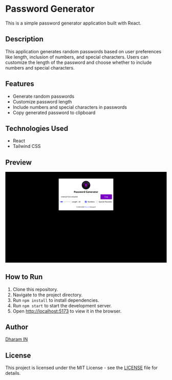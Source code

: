 # Password Generator

This is a simple password generator application built with React.

## Description

This application generates random passwords based on user preferences like length, inclusion of numbers, and special characters. Users can customize the length of the password and choose whether to include numbers and special characters.

## Features

- Generate random passwords
- Customize password length
- Include numbers and special characters in passwords
- Copy generated password to clipboard

## Technologies Used

- React
- Tailwind CSS

## Preview

![Password Generator Preview](./Screenshot/preview.png)

## How to Run

1. Clone this repository.
2. Navigate to the project directory.
3. Run `npm install` to install dependencies.
4. Run `npm start` to start the development server.
5. Open [http://localhost:5173](http://localhost:5173) to view it in the browser.

## Author

[Dharam IN](https://github.com/Dharam-IN)

## License

This project is licensed under the MIT License - see the [LICENSE](LICENSE) file for details.

